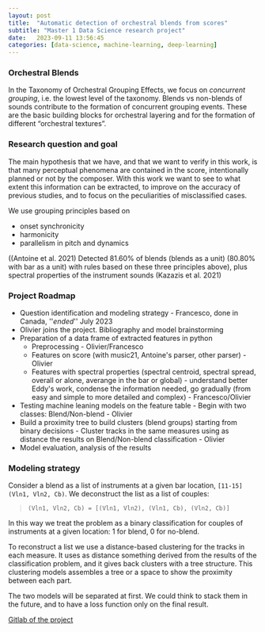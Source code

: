 ```yaml
---
layout: post
title:  "Automatic detection of orchestral blends from scores"
subtitle: "Master 1 Data Science research project"
date:   2023-09-11 13:56:45
categories: [data-science, machine-learning, deep-learning]
---
```


### Orchestral Blends

In the Taxonomy of Orchestral Grouping Effects, we focus on *concurrent grouping*, i.e. the lowest level of the taxonomy. Blends vs non-blends of sounds contribute to the formation of concurrent grouping events. These are the basic building blocks for orchestral layering and for the formation of different “orchestral textures”.

### Research question and goal

The main hypothesis that we have, and that we want to verify in this work, is that many perceptual phenomena are contained in the score, intentionally planned or not by the composer. With this work we want to see to what extent this information can be extracted, to improve on the accuracy of previous studies, and to focus on the peculiarities of misclassified cases.

We use grouping principles based on

- onset synchronicity
- harmonicity
- parallelism in pitch and dynamics

((Antoine et al. 2021) Detected 81.60% of blends (blends as a unit) (80.80% with bar as a unit) with rules based on these three principles above), plus spectral properties of the instrument sounds (Kazazis et al. 2021)

### Project Roadmap

- Question identification and modeling strategy - Francesco, done in Canada, ''*ended*'' July 2023
- Olivier joins the project. Bibliography and model brainstorming
- Preparation of a data frame of extracted features in python
  - Preprocessing - Olivier/Francesco
  - Features on score (with music21, Antoine's parser, other parser) - Olivier
  - Features with spectral properties (spectral centroid, spectral spread, overall or alone, averange in the bar or global) - understand better Eddy's work, condense the information needed, go gradually (from easy and simple to more detailed and complex) - Francesco/Olivier
- Testing machine leaning models on the feature table - Begin with two classes: Blend/Non-blend - Olivier
- Build a proximity tree to build clusters (blend groups) starting from binary decisions - Cluster tracks in the same measures using as distance the results on Blend/Non-blend classification - Olivier
- Model evaluation, analysis of the results

### Modeling strategy

Consider a blend as a list of instruments at a given bar location, ``[11-15] (Vln1, Vln2, Cb)``. We deconstruct the list as a list of couples:

> ``(Vln1, Vln2, Cb) = [(Vln1, Vln2), (Vln1, Cb), (Vln2, Cb)]``

In this way we treat the problem as a binary classification for couples of instruments at a given location: 1 for blend, 0 for no-blend.

To reconstruct a list we use a distance-based clustering for the tracks in each measure. It uses as distance something derived from the results of the classification problem, and it gives back clusters with a tree structure. This clustering models assembles a tree or a space to show the proximity between each part.

The two models will be separated at first. We could think to stack them in the future, and to have a loss function only on the final result.

[Gitlab of the project](https://gitlab.com/algomus.fr/orchard-blends)
